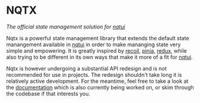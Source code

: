 # NQTX

*The official state management solution for [nqtui](https://github.com/promethiumjs/nqtui)*

Nqtx is a powerful state management library that extends the default state manangement available in
[nqtui](https://github.com/promethiumjs/nqtui) in order to make mananging state very simple and empowering.
It is greatly inspired by [recoil](https://recoiljs.org/), [pinia](https://pinia.vuejs.org/), [redux](https://redux.js.org/),
while also trying to be different in its own ways that make it more of a fit for [nqtui](https://github.com/promethiumjs/nqtui).

Nqtx is however undergoing a substantial API redesign and is not recommended for use in projects. The redesign shouldn't take
long it is relatively active development. For the meantime, feel free to take a look at the [documentation](https://github.com/promethiumjs/nqtx/wiki)
which is also currently being worked on, or skim through the codebase if that interests you.
